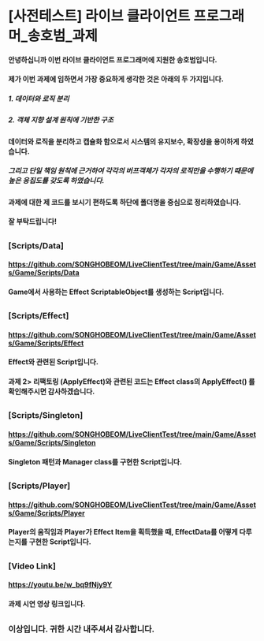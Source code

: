 # [사전테스트] 라이브 클라이언트 프로그래머_송호범_과제

#### 안녕하십니까 이번 라이브 클라이언트 프로그래머에 지원한 송호범입니다.
#### 제가 이번 과제에 임하면서 가장 중요하게 생각한 것은 아래의 두 가지입니다.
##### 1. 데이터와 로직 분리 
##### 2. 객체 지향 설계 원칙에 기반한 구조
#### 데이터와 로직을 분리하고 캡슐화 함으로서 시스템의 유지보수, 확장성을 용이하게 하였습니다.
##### 그리고 단일 책임 원칙에 근거하여 각각의 버프객체가 각자의 로직만을 수행하기 때문에 높은 응집도를 갖도록 하였습니다.
#### 과제에 대한 제 코드를 보시기 편하도록 하단에 폴더명을 중심으로 정리하였습니다.
#### 잘 부탁드립니다!

## 

### [Scripts/Data] 
#### https://github.com/SONGHOBEOM/LiveClientTest/tree/main/Game/Assets/Game/Scripts/Data
#### Game에서 사용하는 Effect ScriptableObject를 생성하는 Script입니다.

##

### [Scripts/Effect] 
#### https://github.com/SONGHOBEOM/LiveClientTest/tree/main/Game/Assets/Game/Scripts/Effect
#### Effect와 관련된 Script입니다. 
#### 과제 2> 리팩토링 (ApplyEffect)와 관련된 코드는 Effect class의 ApplyEffect() 를 확인해주시면 감사하겠습니다.

##

### [Scripts/Singleton] 
#### https://github.com/SONGHOBEOM/LiveClientTest/tree/main/Game/Assets/Game/Scripts/Singleton
#### Singleton 패턴과 Manager class를 구현한 Script입니다.

##

### [Scripts/Player] 
#### https://github.com/SONGHOBEOM/LiveClientTest/tree/main/Game/Assets/Game/Scripts/Player
#### Player의 움직임과 Player가 Effect Item을 획득했을 때, EffectData를 어떻게 다루는지를 구현한 Script입니다.

##

### [Video Link]
#### https://youtu.be/w_bq9fNjy9Y
#### 과제 시연 영상 링크입니다.

##

### 이상입니다. 귀한 시간 내주셔서 감사합니다.
